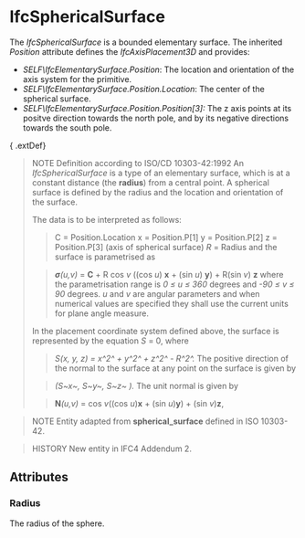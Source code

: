 # IfcSphericalSurface

The _IfcSphericalSurface_ is a bounded elementary surface. The inherited _Position_ attribute defines the _IfcAxisPlacement3D_ and provides:

* _SELF\IfcElementarySurface.Position_: The location and orientation of the axis system for the primitive.
* _SELF\IfcElementarySurface.Position.Location_: The center of the spherical surface.
* _SELF\IfcElementarySurface.Position.Position[3]:_ The z axis points at its positve direction towards the north pole, and by its negative directions towards the south pole.

{ .extDef}
> NOTE  Definition according to ISO/CD 10303-42:1992
> An _IfcSphericalSurface_ is a type of an elementary surface, which is at a constant distance (the **radius**) from a central point. A spherical surface is defined by the radius and the location and orientation of the surface.
>
> The data is to be interpreted as follows:
>
>> C = Position.Location
>> x = Position.P[1]
>> y = Position.P[2]
>> z = Position.P[3] (axis of spherical surface)
>> _R_ = Radius
> and the surface is parametrised as
>
>> _**&#963;**(u,v)_ = **C** + R cos _v_ ((cos _u_) **x** + (sin _u_) **y**) + R(sin _v_) **z**
> where the parametrisation range is _0 &#8804; u &#8804; 360_ degrees and _-90 &#8804; v &#8804; 90_ degrees. _u_ and _v_ are angular parameters and when numerical values are specified they shall use the current units for plane angle measure.
>
> In the placement coordinate system defined above, the surface is represented by the equation _S_ = 0, where
>
>> _S(x, y, z) = x^2^ + y^2^ + z^2^ - R^2^._
> The positive direction of the normal to the surface at any point on the surface is given by
>
>> _(S~x~, S~y~, S~z~ )._
> The unit normal is given by
>
>> **N**_(u,v)_ = cos _v_((cos _u_)**x** + (sin _u_)**y**) + (sin _v_)**z**,


>
> NOTE  Entity adapted from **spherical_surface** defined in ISO 10303-42.

> HISTORY  New entity in IFC4 Addendum 2.

## Attributes

### Radius
The radius of the sphere.
